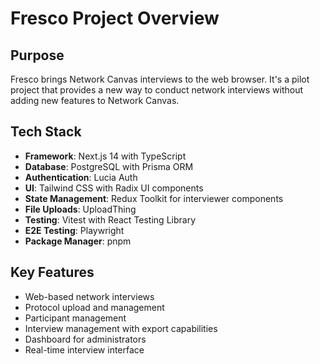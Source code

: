 # Fresco Project Overview

## Purpose

Fresco brings Network Canvas interviews to the web browser. It's a pilot project that provides a new way to conduct network interviews without adding new features to Network Canvas.

## Tech Stack

- **Framework**: Next.js 14 with TypeScript
- **Database**: PostgreSQL with Prisma ORM
- **Authentication**: Lucia Auth
- **UI**: Tailwind CSS with Radix UI components
- **State Management**: Redux Toolkit for interviewer components
- **File Uploads**: UploadThing
- **Testing**: Vitest with React Testing Library
- **E2E Testing**: Playwright
- **Package Manager**: pnpm

## Key Features

- Web-based network interviews
- Protocol upload and management
- Participant management
- Interview management with export capabilities
- Dashboard for administrators
- Real-time interview interface
